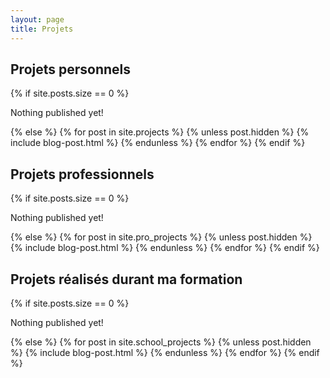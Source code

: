 ```yaml
---
layout: page
title: Projets
---
```


<section class="list">
	<h2>Projets personnels</h2>
	{% if site.posts.size == 0 %}
		<p class="text-center">Nothing published yet!</p>
	{% else %}
		{% for post in site.projects %}
            {% unless post.hidden %}
				{% include blog-post.html %}
			{% endunless %}
		{% endfor %}
	{% endif %}
</section>

<section class="list">
	<h2>Projets professionnels</h2>
	{% if site.posts.size == 0 %}
		<p class="text-center">Nothing published yet!</p>
	{% else %}
		{% for post in site.pro_projects %}
            {% unless post.hidden %}
				{% include blog-post.html %}
			{% endunless %}
		{% endfor %}
	{% endif %}
</section>

<section class="list">
	<h2>Projets réalisés durant ma formation</h2>
	{% if site.posts.size == 0 %}
		<p class="text-center">Nothing published yet!</p>
	{% else %}
		{% for post in site.school_projects %}
            {% unless post.hidden %}
				{% include blog-post.html %}
			{% endunless %}
		{% endfor %}
	{% endif %}
</section>
